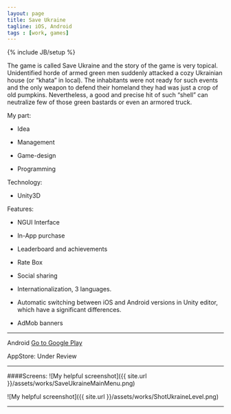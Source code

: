 ```yaml
---
layout: page
title: Save Ukraine
tagline: iOS, Android
tags : [work, games]
---
```

{% include JB/setup %}

The game is called Save Ukraine and the story of the game is very topical. Unidentified horde of armed green
men suddenly attacked a cozy Ukrainian house (or “khata” in local). The inhabitants were not ready for such events
and the only weapon to defend their homeland they had was just a crop of old pumpkins. Nevertheless, a good and precise
hit of such “shell” can neutralize few of those green bastards or even an armored truck.

My part:

* Idea

* Management

* Game-design

* Programming

Technology:

* Unity3D

Features:

* NGUI Interface

* In-App purchase

* Leaderboard and achievements

* Rate Box

* Social sharing

* Internationalization, 3 languages.

* Automatic switching between iOS and Android versions in Unity editor, which have a significant differences.

* AdMob banners

---

Android [Go to Google Play]( https://play.google.com/store/apps/details?id=com.xdapps.su )

AppStore: Under Review

---

####Screens:
![My helpful screenshot]({{ site.url }}/assets/works/SaveUkraineMainMenu.png)

![My helpful screenshot]({{ site.url }}/assets/works/ShotUkraineLevel.png)


---

